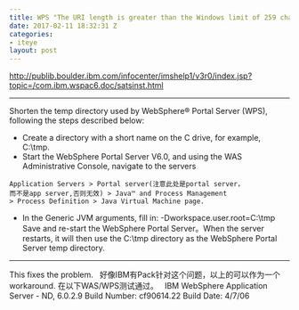```yaml
---
title: WPS "The URI length is greater than the Windows limit of 259 characters"
date: 2017-02-11 18:32:31 Z
categories:
- iteye
layout: post
---
```


http://publib.boulder.ibm.com/infocenter/imshelp1/v3r0/index.jsp?topic=/com.ibm.wspac6.doc/satsinst.html 

------

Shorten the temp directory used by WebSphere® Portal Server (WPS), following the steps described below:  
* Create a directory with a short name on the C drive, for example, C:\tmp. 
* Start the WebSphere Portal Server V6.0, and using the WAS Administrative Console, navigate to the servers 

```
Application Servers > Portal server(注意此处是portal server，
而不是app server,否则无效) > Java™ and Process Management 
> Process Definition > Java Virtual Machine page. 
```

* In the Generic JVM arguments, fill in: -Dworkspace.user.root=C:\tmp Save and re-start the WebSphere Portal Server。When the server restarts, it will then use the C:\tmp directory as the WebSphere Portal Server temp directory. 

---

This fixes the problem.   好像IBM有Pack针对这个问题，以上的可以作为一个workaround. 在以下WAS/WPS测试通过。   IBM WebSphere Application Server - ND, 6.0.2.9 Build Number: cf90614.22 Build Date: 4/7/06

